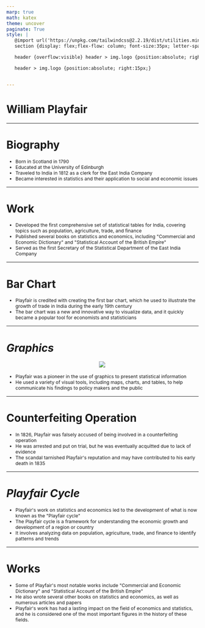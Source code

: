 ```yaml
---
marp: true
math: katex
theme: uncover
paginate: True
style: |
   @import url('https://unpkg.com/tailwindcss@2.2.19/dist/utilities.min.css');
   section {display: flex;flex-flow: column; font-size:35px; letter-spacing:1.4px;}

   header {overflow:visible} header > img.logo {position:absolute; right:15px;}

   header > img.logo {position:absolute; right:15px;}


---
```

<!-- backgroundColor: white -->
<!-- _class: lead -->

 # William Playfair

---
<style scoped>p,li {font-size:0.84em}</style>

 # Biography

- Born in Scotland in 1790
- Educated at the University of Edinburgh
- Traveled to India in 1812 as a clerk for the East India Company
- Became interested in statistics and their application to social and economic issues

---
<style scoped>p,li {font-size:0.88em}</style>

 # Work

- Developed the first comprehensive set of statistical tables for India, covering topics such as population, agriculture, trade, and finance
- Published several books on statistics and economics, including "Commercial and Economic Dictionary" and "Statistical Account of the British Empire"
- Served as the first Secretary of the Statistical Department of the East India Company

---
<style scoped>p,li {font-size:0.92em}</style>

 # **Bar Chart**

- Playfair is credited with creating the first bar chart, which he used to illustrate the growth of trade in India during the early 19th century
- The bar chart was a new and innovative way to visualize data, and it quickly became a popular tool for economists and statisticians

---
<style scoped>p,li {font-size:0.88em}</style>

 # _Graphics_
<div style="display: flex; flex: 1 1 auto; flex-flow: row; min-height: 0"><div style="display: flex; flex: 1 1 auto; justify-content: center;min-height:0;min-width:0; margin-bottom:0.1em;;margin-right:0.15em">
<img style='object-fit: contain; max-height:100%; max-width:100%; background-color: rgba(0,0,0,0);' src='https://upload.wikimedia.org/wikipedia/commons/thumb/6/63/Playfair-piechart.jpg/240px-Playfair-piechart.jpg'/>
</div>
</div>

- Playfair was a pioneer in the use of graphics to present statistical information
- He used a variety of visual tools, including maps, charts, and tables, to help communicate his findings to policy makers and the public

---
<style scoped>p,li {font-size:0.88em}</style>

 # Counterfeiting Operation
- In 1826, Playfair was falsely accused of being involved in a counterfeiting operation
- He was arrested and put on trial, but he was eventually acquitted due to lack of evidence
- The scandal tarnished Playfair's reputation and may have contributed to his early death in 1835


---
<style scoped>p,li {font-size:0.88em}</style>

 # _Playfair Cycle_

- Playfair's work on statistics and economics led to the development of what is now known as the "Playfair cycle"
- The Playfair cycle is a framework for understanding the economic growth and development of a region or country
- It involves analyzing data on population, agriculture, trade, and finance to identify patterns and trends

---
<style scoped>p,li {font-size:0.88em}</style>

 # Works

- Some of Playfair's most notable works include "Commercial and Economic Dictionary" and "Statistical Account of the British Empire"
- He also wrote several other books on statistics and economics, as well as numerous articles and papers
- Playfair's work has had a lasting impact on the field of economics and statistics, and he is considered one of the most important figures in the history of these fields.